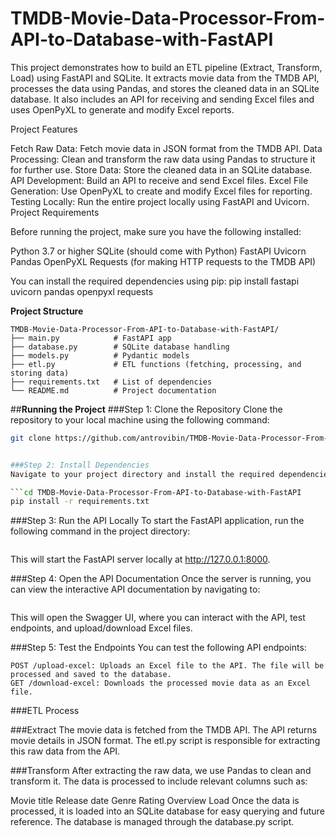 # TMDB-Movie-Data-Processor-From-API-to-Database-with-FastAPI

This project demonstrates how to build an ETL pipeline (Extract, Transform, Load) using FastAPI and SQLite. It extracts movie data from the TMDB API, processes the data using Pandas, and stores the cleaned data in an SQLite database. It also includes an API for receiving and sending Excel files and uses OpenPyXL to generate and modify Excel reports.

Project Features

Fetch Raw Data: Fetch movie data in JSON format from the TMDB API.
Data Processing: Clean and transform the raw data using Pandas to structure it for further use.
Store Data: Store the cleaned data in an SQLite database.
API Development: Build an API to receive and send Excel files.
Excel File Generation: Use OpenPyXL to create and modify Excel files for reporting.
Testing Locally: Run the entire project locally using FastAPI and Uvicorn.
Project Requirements

Before running the project, make sure you have the following installed:

Python 3.7 or higher
SQLite (should come with Python)
FastAPI
Uvicorn
Pandas
OpenPyXL
Requests (for making HTTP requests to the TMDB API)

You can install the required dependencies using pip: pip install fastapi uvicorn pandas openpyxl requests

**Project Structure**
```
TMDB-Movie-Data-Processor-From-API-to-Database-with-FastAPI/
├── main.py            # FastAPI app
├── database.py        # SQLite database handling
├── models.py          # Pydantic models
├── etl.py             # ETL functions (fetching, processing, and storing data)
├── requirements.txt   # List of dependencies
└── README.md          # Project documentation
```


##**Running the Project**
###Step 1: Clone the Repository
Clone the repository to your local machine using the following command:

```bash
git clone https://github.com/antrovibin/TMDB-Movie-Data-Processor-From-API-to-Database-with-FastAPI.git


###Step 2: Install Dependencies
Navigate to your project directory and install the required dependencies:

```cd TMDB-Movie-Data-Processor-From-API-to-Database-with-FastAPI
pip install -r requirements.txt
```

###Step 3: Run the API Locally
To start the FastAPI application, run the following command in the project directory:

```uvicorn main:app --reload
```
This will start the FastAPI server locally at http://127.0.0.1:8000.

###Step 4: Open the API Documentation
Once the server is running, you can view the interactive API documentation by navigating to:

```http://127.0.0.1:8000/docs
```
This will open the Swagger UI, where you can interact with the API, test endpoints, and upload/download Excel files.

###Step 5: Test the Endpoints
You can test the following API endpoints:

```GET /movies: Fetches a list of movies stored in the SQLite database.
POST /upload-excel: Uploads an Excel file to the API. The file will be processed and saved to the database.
GET /download-excel: Downloads the processed movie data as an Excel file.
```


###ETL Process

###Extract
The movie data is fetched from the TMDB API. The API returns movie details in JSON format. The etl.py script is responsible for extracting this raw data from the API.

###Transform
After extracting the raw data, we use Pandas to clean and transform it. The data is processed to include relevant columns such as:

Movie title
Release date
Genre
Rating
Overview
Load
Once the data is processed, it is loaded into an SQLite database for easy querying and future reference. The database is managed through the database.py script.
